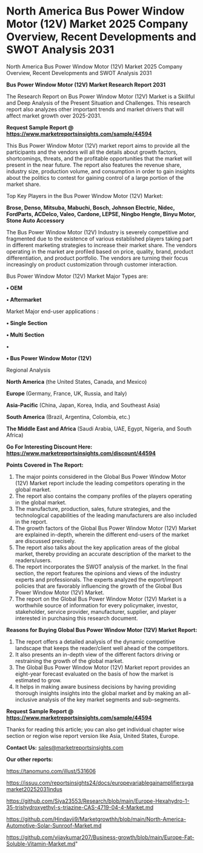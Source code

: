# North America Bus Power Window Motor (12V) Market 2025 Company Overview, Recent Developments and SWOT Analysis 2031
North America Bus Power Window Motor (12V) Market 2025 Company Overview, Recent Developments and SWOT Analysis 2031

<strong>Bus Power Window Motor (12V) Market Research Report 2031</strong>

The Research Report on Bus Power Window Motor (12V) Market is a Skillful and Deep Analysis of the Present Situation and Challenges. This research report also analyzes other important trends and market drivers that will affect market growth over 2025-2031.

<strong>Request Sample Report @ <a href=https://www.marketreportsinsights.com/sample/44594>https://www.marketreportsinsights.com/sample/44594</a></strong>

This Bus Power Window Motor (12V) market report aims to provide all the participants and the vendors will all the details about growth factors, shortcomings, threats, and the profitable opportunities that the market will present in the near future. The report also features the revenue share, industry size, production volume, and consumption in order to gain insights about the politics to contest for gaining control of a large portion of the market share.

Top Key Players in the Bus Power Window Motor (12V) Market:

<strong>Brose, Denso, Mitsuba, Mabuchi, Bosch, Johnson Electric, Nidec, FordParts, ACDelco, Valeo, Cardone, LEPSE, Ningbo Hengte, Binyu Motor, Stone Auto Accessory</strong>

The Bus Power Window Motor (12V) Industry is severely competitive and fragmented due to the existence of various established players taking part in different marketing strategies to increase their market share. The vendors operating in the market are profiled based on price, quality, brand, product differentiation, and product portfolio. The vendors are turning their focus increasingly on product customization through customer interaction.

Bus Power Window Motor (12V) Market Major Types are:

<strong>•  OEM

•  Aftermarket</strong>

Market Major end-user applications :

<strong>•  Single Section

•  Multi Section

•  

•  Bus Power Window Motor (12V)</strong>

Regional Analysis

</u><strong><b>North America</b></strong> (the United States, Canada, and Mexico)

<strong><b>Europe </b></strong>(Germany, France, UK, Russia, and Italy)

<strong><b>Asia-Pacific</b></strong> (China, Japan, Korea, India, and Southeast Asia)

<strong><b>South America</b></strong> (Brazil, Argentina, Colombia, etc.)

<strong><b>The Middle East and Africa</b></strong> (Saudi Arabia, UAE, Egypt, Nigeria, and South Africa)

<strong>Go For Interesting Discount Here: <a href=https://www.marketreportsinsights.com/discount/44594>https://www.marketreportsinsights.com/discount/44594</a></strong>

<strong>Points Covered in The Report:</strong>
<ol>
  <li>The major points considered in the Global Bus Power Window Motor (12V) Market report include the leading competitors operating in the global market.</li>
  <li>The report also contains the company profiles of the players operating in the global market.</li>
  <li>The manufacture, production, sales, future strategies, and the technological capabilities of the leading manufacturers are also included in the report.</li>
  <li>The growth factors of the Global Bus Power Window Motor (12V) Market are explained in-depth, wherein the different end-users of the market are discussed precisely.</li>
  <li>The report also talks about the key application areas of the global market, thereby providing an accurate description of the market to the readers/users.</li>
  <li>The report incorporates the SWOT analysis of the market. In the final section, the report features the opinions and views of the industry experts and professionals. The experts analyzed the export/import policies that are favorably influencing the growth of the Global Bus Power Window Motor (12V) Market.</li>
  <li>The report on the Global Bus Power Window Motor (12V) Market is a worthwhile source of information for every policymaker, investor, stakeholder, service provider, manufacturer, supplier, and player interested in purchasing this research document.</li>
</ol>
<strong>Reasons for Buying Global Bus Power Window Motor (12V) Market Report:</strong>

<ol>
  <li>The report offers a detailed analysis of the dynamic competitive landscape that keeps the reader/client well ahead of the competitors.</li>
  <li>It also presents an in-depth view of the different factors driving or restraining the growth of the global market.</li>
  <li>The Global Bus Power Window Motor (12V) Market report provides an eight-year forecast evaluated on the basis of how the market is estimated to grow.</li>
  <li>It helps in making aware business decisions by having providing thorough insights insights into the global market and by making an all-inclusive analysis of the key market segments and sub-segments.</li>
</ol>
<strong>Request Sample Report @ <a href=https://www.marketreportsinsights.com/sample/44594>https://www.marketreportsinsights.com/sample/44594</a></strong>


Thanks for reading this article; you can also get individual chapter wise section or region wise report version like Asia, United States, Europe.

<strong>Contact Us:</strong>
sales@marketreportsinsights.com

<strong>Our other reports:</strong>

<a href=https://tanomuno.com/illust/531606>https://tanomuno.com/illust/531606</a>

<a href=https://issuu.com/reportsinsights24/docs/europevariablegainamplifiersvgamarket20252031indus>https://issuu.com/reportsinsights24/docs/europevariablegainamplifiersvgamarket20252031indus</a>

<a href=https://github.com/Siya23553/Research/blob/main/Europe-Hexahydro-1-35-trishydroxyethyl-s-triazine-CAS-4719-04-4-Market.md>https://github.com/Siya23553/Research/blob/main/Europe-Hexahydro-1-35-trishydroxyethyl-s-triazine-CAS-4719-04-4-Market.md</a>

<a href=https://github.com/Hindavii9/Marketgrowthh/blob/main/North-America-Automotive-Solar-Sunroof-Market.md>https://github.com/Hindavii9/Marketgrowthh/blob/main/North-America-Automotive-Solar-Sunroof-Market.md</a>

<a href=https://github.com/vijaykumar207/Business-growth/blob/main/Europe-Fat-Soluble-Vitamin-Market.md>https://github.com/vijaykumar207/Business-growth/blob/main/Europe-Fat-Soluble-Vitamin-Market.md</a>"
